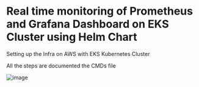 # Real time monitoring of Prometheus and Grafana Dashboard on EKS Cluster using Helm Chart

Setting up the Infra on AWS with EKS Kubernetes Cluster 

All the steps are documented the CMDs file 


![image](https://github.com/Pavan-1997/EKS_Prometheus_Helm_Grafana/assets/32020205/6268c034-9983-4db2-9b86-537dec9dbab4)
